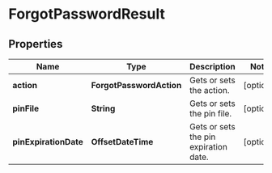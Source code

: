 

# ForgotPasswordResult


## Properties

| Name | Type | Description | Notes |
|------------ | ------------- | ------------- | -------------|
|**action** | **ForgotPasswordAction** | Gets or sets the action. |  [optional] |
|**pinFile** | **String** | Gets or sets the pin file. |  [optional] |
|**pinExpirationDate** | **OffsetDateTime** | Gets or sets the pin expiration date. |  [optional] |



